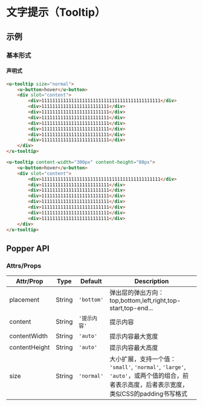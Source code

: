 # 文字提示（Tooltip）

## 示例
### 基本形式

#### 声明式
``` html
<u-tooltip size="normal">
    <u-button>hover</u-button>
    <div slot="content">
        <div>11111111111111111111111111111111111111111111</div>
        <div>1111111111111111111111111</div>
        <div>1111111111111111111111111</div>
        <div>1111111111111111111111111</div>
        <div>1111111111111111111111111</div>
        <div>1111111111111111111111111</div>
        <div>1111111111111111111111111</div>
        <div>1111111111111111111111111</div>
    </div>
</u-tooltip>
```

``` html
<u-tooltip content-width="300px" content-height="80px">
    <u-button>hover</u-button>
    <div slot="content">
        <div>11111111111111111111111111111111111111111111</div>
        <div>1111111111111111111111111</div>
        <div>1111111111111111111111111</div>
        <div>1111111111111111111111111</div>
        <div>1111111111111111111111111</div>
        <div>1111111111111111111111111</div>
        <div>1111111111111111111111111</div>
        <div>1111111111111111111111111</div>
    </div>
</u-tooltip>
```

## Popper API
### Attrs/Props

| Attr/Prop | Type | Default | Description |
| --------- | ---- | ------- | ----------- |
| placement | String | `'bottom'` | 弹出层的弹出方向：top,bottom,left,right,top-start,top-end... |
| content | String | `'提示内容'` | 提示内容 |
| contentWidth | String | `'auto'` | 提示内容最大宽度 |
| contentHeight | String | `'auto'` | 提示内容最大高度 |
| size | String | `'normal'` | 大小扩展，支持一个值： `'small'`, `'normal'`, `'large'`, `'auto'`，或两个值的组合，前者表示高度，后者表示宽度，类似CSS的padding书写格式 |